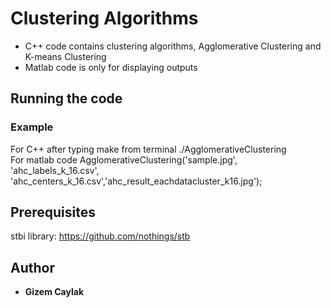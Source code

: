# Clustering Algorithms

* C++ code contains clustering algorithms, Agglomerative Clustering and K-means Clustering
* Matlab code is only for displaying outputs

## Running the code

### Example
For C++ after typing make from terminal 
./AgglomerativeClustering	
For matlab code 
AgglomerativeClustering('sample.jpg', 'ahc_labels_k_16.csv', 'ahc_centers_k_16.csv','ahc_result_eachdatacluster_k16.jpg');

## Prerequisites
stbi library: https://github.com/nothings/stb

## Author

* **Gizem Caylak**
